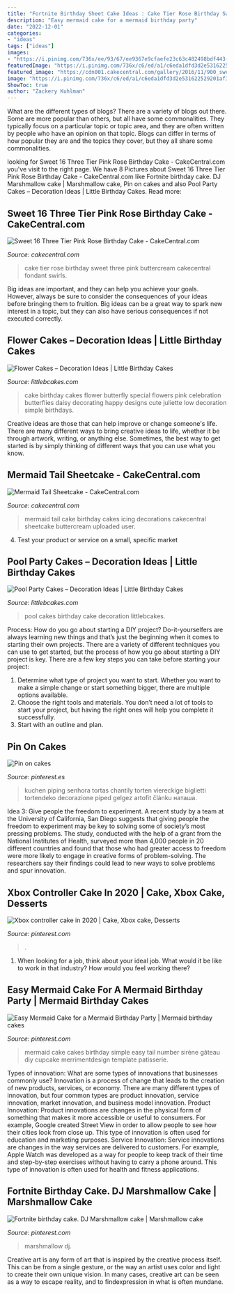 ```yaml
---
title: "Fortnite Birthday Sheet Cake Ideas : Cake Tier Rose Birthday Sweet Three Pink Buttercream Cakecentral Fondant Swirls"
description: "Easy mermaid cake for a mermaid birthday party"
date: "2022-12-01"
categories:
- "ideas"
tags: ["ideas"]
images:
- "https://i.pinimg.com/736x/ee/93/67/ee9367e9cfaefe23c63c482498bdf443--cake-with-flowers-sheet-cakes.jpg"
featuredImage: "https://i.pinimg.com/736x/c6/ed/a1/c6eda1dfd3d2e531622529201af31c72.jpg"
featured_image: "https://cdn001.cakecentral.com/gallery/2016/11/900_sweet-16-three-tier-pink-rose-birthday-cake-772924v4XSe.JPG"
image: "https://i.pinimg.com/736x/c6/ed/a1/c6eda1dfd3d2e531622529201af31c72.jpg"
ShowToc: true
author: "Zackery Kuhlman"
---
```



What are the different types of blogs?
There are a variety of blogs out there. Some are more popular than others, but all have some commonalities. They typically focus on a particular topic or topic area, and they are often written by people who have an opinion on that topic. Blogs can differ in terms of how popular they are and the topics they cover, but they all share some commonalities.

	

		
looking for Sweet 16 Three Tier Pink Rose Birthday Cake - CakeCentral.com you've visit to the right page. We have 8 Pictures about Sweet 16 Three Tier Pink Rose Birthday Cake - CakeCentral.com like Fortnite birthday cake. DJ Marshmallow cake | Marshmallow cake, Pin on cakes and also Pool Party Cakes – Decoration Ideas | Little Birthday Cakes. Read more:
		
    
## Sweet 16 Three Tier Pink Rose Birthday Cake - CakeCentral.com

<img loading=lazy src="https://cdn001.cakecentral.com/gallery/2016/11/900_sweet-16-three-tier-pink-rose-birthday-cake-772924v4XSe.JPG" onerror="this.onerror=null;this.src='https://tse2.mm.bing.net/th?id=OIP.fbV1XCXmpx9K9Cz-dJmobQHaJ4&amp;pid=15.1';" alt="Sweet 16 Three Tier Pink Rose Birthday Cake - CakeCentral.com">

_Source: cakecentral.com_

>cake tier rose birthday sweet three pink buttercream cakecentral fondant swirls. 

	

Big ideas are important, and they can help you achieve your goals. However, always be sure to consider the consequences of your ideas before bringing them to fruition. Big ideas can be a great way to spark new interest in a topic, but they can also have serious consequences if not executed correctly.

    
## Flower Cakes – Decoration Ideas | Little Birthday Cakes

<img loading=lazy src="http://www.littlebcakes.com/wp-content/uploads/2013/08/Flowers-For-Cakes-682x1024.jpg" onerror="this.onerror=null;this.src='https://tse2.mm.bing.net/th?id=OIP.s7SX2qXBO5tLVnymkoSmhAHaLH&amp;pid=15.1';" alt="Flower Cakes – Decoration Ideas | Little Birthday Cakes">

_Source: littlebcakes.com_

>cake birthday cakes flower butterfly special flowers pink celebration butterflies daisy decorating happy designs cute juliette low decoration simple birthdays. 

	

Creative ideas are those that can help improve or change someone's life. There are many different ways to bring creative ideas to life, whether it be through artwork, writing, or anything else. Sometimes, the best way to get started is by simply thinking of different ways that you can use what you know.

    
## Mermaid Tail Sheetcake - CakeCentral.com

<img loading=lazy src="https://cdn001.cakecentral.com/editor/2017/06/900_mermaid-tail-sheetcake_5934b6e750f8f.jpg" onerror="this.onerror=null;this.src='https://tse2.mm.bing.net/th?id=OIP.8IadFglpKSvYSA66Oy4-uQHaJ4&amp;pid=15.1';" alt="Mermaid Tail Sheetcake - CakeCentral.com">

_Source: cakecentral.com_

>mermaid tail cake birthday cakes icing decorations cakecentral sheetcake buttercream uploaded user. 

	

4. Test your product or service on a small, specific market

    
## Pool Party Cakes – Decoration Ideas | Little Birthday Cakes

<img loading=lazy src="http://www.littlebcakes.com/wp-content/uploads/2014/01/Pool-Party-Birthday-Cakes.jpg" onerror="this.onerror=null;this.src='https://tse3.mm.bing.net/th?id=OIP.euIoLmAfSP3u8jf_5Q4yjAHaKa&amp;pid=15.1';" alt="Pool Party Cakes – Decoration Ideas | Little Birthday Cakes">

_Source: littlebcakes.com_

>pool cakes birthday cake decoration littlebcakes. 

	

Process: How do you go about starting a DIY project?
Do-it-yourselfers are always learning new things and that’s just the beginning when it comes to starting their own projects. There are a variety of different techniques you can use to get started, but the process of how you go about starting a DIY project is key. 
There are a few key steps you can take before starting your project:

1. Determine what type of project you want to start. Whether you want to make a simple change or start something bigger, there are multiple options available.
2. Choose the right tools and materials. You don’t need a lot of tools to start your project, but having the right ones will help you complete it successfully. 
3. Start with an outline and plan.

    
## Pin On Cakes

<img loading=lazy src="https://i.pinimg.com/736x/ee/93/67/ee9367e9cfaefe23c63c482498bdf443--cake-with-flowers-sheet-cakes.jpg" onerror="this.onerror=null;this.src='https://tse3.mm.bing.net/th?id=OIP.IKE7iwmnj0Uqu2VXXDpVJwHaGR&amp;pid=15.1';" alt="Pin on cakes">

_Source: pinterest.es_

>kuchen piping senhora tortas chantily torten viereckige biglietti tortendeko decorazione piped gelgez artofit článku наташа. 

	

Idea 3: Give people the freedom to experiment.
A recent study by a team at the University of California, San Diego suggests that giving people the freedom to experiment may be key to solving some of society’s most pressing problems. The study, conducted with the help of a grant from the National Institutes of Health, surveyed more than 4,000 people in 20 different countries and found that those who had greater access to freedom were more likely to engage in creative forms of problem-solving. The researchers say their findings could lead to new ways to solve problems and spur innovation.

    
## Xbox Controller Cake In 2020 | Cake, Xbox Cake, Desserts

<img loading=lazy src="https://i.pinimg.com/736x/e1/88/a4/e188a49c8d9f039360b6e8011db80075.jpg" onerror="this.onerror=null;this.src='https://tse1.mm.bing.net/th?id=OIP.SiFRzbZSS5eOVq6LjjvauQHaJ3&amp;pid=15.1';" alt="Xbox controller cake in 2020 | Cake, Xbox cake, Desserts">

_Source: pinterest.com_

>. 

	

1) When looking for a job, think about your ideal job. What would it be like to work in that industry? How would you feel working there?

    
## Easy Mermaid Cake For A Mermaid Birthday Party | Mermaid Birthday Cakes

<img loading=lazy src="https://i.pinimg.com/736x/c6/ed/a1/c6eda1dfd3d2e531622529201af31c72.jpg" onerror="this.onerror=null;this.src='https://tse3.mm.bing.net/th?id=OIP.5wETouI4PoHoqlLp8gtfXQHaJ3&amp;pid=15.1';" alt="Easy Mermaid Cake for a Mermaid Birthday Party | Mermaid birthday cakes">

_Source: pinterest.com_

>mermaid cake cakes birthday simple easy tail number sirène gâteau diy cupcake merrimentdesign template patisserie. 

	

Types of innovation: What are some types of innovations that businesses commonly use?
Innovation is a process of change that leads to the creation of new products, services, or economy. There are many different types of innovation, but four common types are product innovation, service innovation, market innovation, and business model innovation. 
Product Innovation: Product innovations are changes in the physical form of something that makes it more accessible or useful to consumers. For example, Google created Street View in order to allow people to see how their cities look from close up. This type of innovation is often used for education and marketing purposes. Service Innovation: Service innovations are changes in the way services are delivered to customers. For example, Apple Watch was developed as a way for people to keep track of their time and step-by-step exercises without having to carry a phone around. This type of innovation is often used for health and fitness applications.

    
## Fortnite Birthday Cake. DJ Marshmallow Cake | Marshmallow Cake

<img loading=lazy src="https://i.pinimg.com/736x/b4/46/08/b446084d89a2e021cbb94f5f67f8db19.jpg" onerror="this.onerror=null;this.src='https://tse4.mm.bing.net/th?id=OIP.Y_qg9iBh-qEHGLA_D2X5KQHaJ3&amp;pid=15.1';" alt="Fortnite birthday cake. DJ Marshmallow cake | Marshmallow cake">

_Source: pinterest.com_

>marshmallow dj. 

	

Creative art is any form of art that is inspired by the creative process itself. This can be from a single gesture, or the way an artist uses color and light to create their own unique vision. In many cases, creative art can be seen as a way to escape reality, and to findexpression in what is often mundane.

